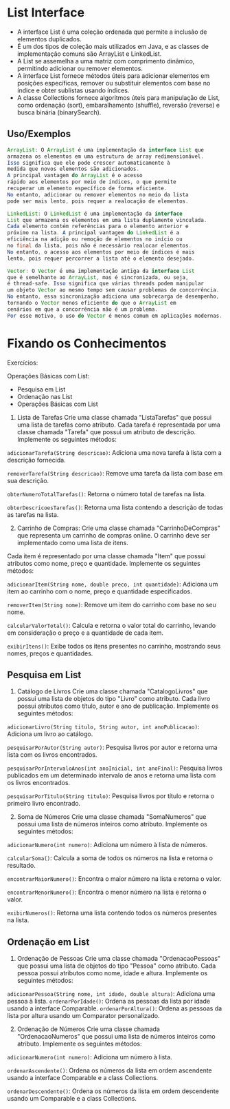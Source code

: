 
# List Interface


* A interface List é uma coleção ordenada que permite a inclusão de elementos duplicados.
* É um dos tipos de coleção mais utilizados em Java, e as classes de implementação comuns são ArrayList e LinkedList.
* A List se assemelha a uma matriz com comprimento dinâmico, permitindo adicionar ou remover elementos.
* A interface List fornece métodos úteis para adicionar elementos em posições específicas, remover ou substituir elementos com base no índice e obter sublistas usando índices.
* A classe Collections fornece algoritmos úteis para manipulação de List, como ordenação (sort), embaralhamento (shuffle), reversão (reverse) e busca binária (binarySearch).


## Uso/Exemplos

```java
ArrayList: O ArrayList é uma implementação da interface List que 
armazena os elementos em uma estrutura de array redimensionável. 
Isso significa que ele pode crescer automaticamente à 
medida que novos elementos são adicionados. 
A principal vantagem do ArrayList é o acesso 
rápido aos elementos por meio de índices, o que permite 
recuperar um elemento específico de forma eficiente. 
No entanto, adicionar ou remover elementos no meio da lista 
pode ser mais lento, pois requer a realocação de elementos.

```
```java
LinkedList: O LinkedList é uma implementação da interface
List que armazena os elementos em uma lista duplamente vinculada.
Cada elemento contém referências para o elemento anterior e 
próximo na lista. A principal vantagem do LinkedList é a
eficiência na adição ou remoção de elementos no início ou 
no final da lista, pois não é necessário realocar elementos.
No entanto, o acesso aos elementos por meio de índices é mais
lento, pois requer percorrer a lista até o elemento desejado.

```
```java
Vector: O Vector é uma implementação antiga da interface List
que é semelhante ao ArrayList, mas é sincronizada, ou seja, 
é thread-safe. Isso significa que várias threads podem manipular 
um objeto Vector ao mesmo tempo sem causar problemas de concorrência.
No entanto, essa sincronização adiciona uma sobrecarga de desempenho,
tornando o Vector menos eficiente do que o ArrayList em
cenários em que a concorrência não é um problema.
Por esse motivo, o uso do Vector é menos comum em aplicações modernas.

```
# Fixando os Conhecimentos
Exercícios:

Operações Básicas com List: 
- Pesquisa em List
- Ordenação nas List
- Operações Básicas com List

1. Lista de Tarefas
Crie uma classe chamada "ListaTarefas" que possui uma lista de tarefas como atributo. Cada tarefa é representada por uma classe chamada "Tarefa" que possui um atributo de descrição. Implemente os seguintes métodos:

`adicionarTarefa(String descricao)`: Adiciona uma nova tarefa à lista com a descrição fornecida.

`removerTarefa(String descricao)`: Remove uma tarefa da lista com base em sua descrição.

`obterNumeroTotalTarefas()`: Retorna o número total de tarefas na lista.

`obterDescricoesTarefas()`: Retorna uma lista contendo a descrição de todas as tarefas na lista.


2. Carrinho de Compras:
Crie uma classe chamada "CarrinhoDeCompras" que representa um carrinho de compras online. O carrinho deve ser implementado como uma lista de itens.

Cada item é representado por uma classe chamada "Item" que possui atributos como nome, preço e quantidade. Implemente os seguintes métodos:

`adicionarItem(String nome, double preco, int quantidade)`: Adiciona um item ao carrinho com o nome, preço e quantidade especificados.

`removerItem(String nome)`: Remove um item do carrinho com base no seu nome.

`calcularValorTotal()`: Calcula e retorna o valor total do carrinho, levando em consideração o preço e a quantidade de cada item.

`exibirItens()`: Exibe todos os itens presentes no carrinho, mostrando seus nomes, preços e quantidades.


## Pesquisa em List
1. Catálogo de Livros
Crie uma classe chamada "CatalogoLivros" que possui uma lista de objetos do tipo "Livro" como atributo. Cada livro possui atributos como título, autor e ano de publicação. Implemente os seguintes métodos:

`adicionarLivro(String titulo, String autor, int anoPublicacao)`: Adiciona um livro ao catálogo.

`pesquisarPorAutor(String autor)`: Pesquisa livros por autor e retorna uma lista com os livros encontrados.

`pesquisarPorIntervaloAnos(int anoInicial, int anoFinal)`: Pesquisa livros publicados em um determinado intervalo de anos e retorna uma lista com os livros encontrados.

`pesquisarPorTitulo(String titulo)`: Pesquisa livros por título e retorna o primeiro livro encontrado.


2. Soma de Números
Crie uma classe chamada "SomaNumeros" que possui uma lista de números inteiros como atributo. Implemente os seguintes métodos:

`adicionarNumero(int numero)`: Adiciona um número à lista de números.

`calcularSoma()`: Calcula a soma de todos os números na lista e retorna o resultado.

`encontrarMaiorNumero()`: Encontra o maior número na lista e retorna o valor.

`encontrarMenorNumero()`: Encontra o menor número na lista e retorna o valor.

`exibirNumeros()`: Retorna uma lista contendo todos os números presentes na lista.


## Ordenação em List
1. Ordenação de Pessoas
Crie uma classe chamada "OrdenacaoPessoas" que possui uma lista de objetos do tipo "Pessoa" como atributo. Cada pessoa possui atributos como nome, idade e altura. Implemente os seguintes métodos:

`adicionarPessoa(String nome, int idade, double altura)`: Adiciona uma pessoa à lista.
`ordenarPorIdade()`: Ordena as pessoas da lista por idade usando a interface Comparable.
`ordenarPorAltura()`: Ordena as pessoas da lista por altura usando um Comparator personalizado.


2. Ordenação de Números
Crie uma classe chamada "OrdenacaoNumeros" que possui uma lista de números inteiros como atributo. Implemente os seguintes métodos:

`adicionarNumero(int numero)`: Adiciona um número à lista.

`ordenarAscendente()`: Ordena os números da lista em ordem ascendente usando a interface Comparable e a class Collections.

`ordenarDescendente()`: Ordena os números da lista em ordem descendente usando um Comparable e a class Collections.
